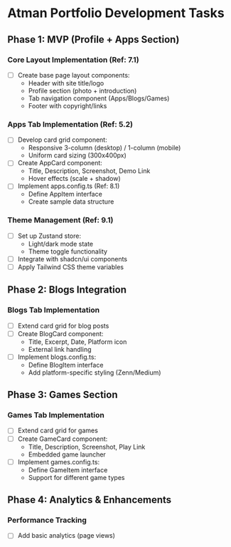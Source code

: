 # Atman Portfolio Development Tasks

## Phase 1: MVP (Profile + Apps Section)

### Core Layout Implementation (Ref: 7.1)

- [ ] Create base page layout components:
  - Header with site title/logo
  - Profile section (photo + introduction)
  - Tab navigation component (Apps/Blogs/Games)
  - Footer with copyright/links

### Apps Tab Implementation (Ref: 5.2)

- [ ] Develop card grid component:
  - Responsive 3-column (desktop) / 1-column (mobile)
  - Uniform card sizing (300x400px)
- [ ] Create AppCard component:
  - Title, Description, Screenshot, Demo Link
  - Hover effects (scale + shadow)
- [ ] Implement apps.config.ts (Ref: 8.1)
  - Define AppItem interface
  - Create sample data structure

### Theme Management (Ref: 9.1)

- [ ] Set up Zustand store:
  - Light/dark mode state
  - Theme toggle functionality
- [ ] Integrate with shadcn/ui components
- [ ] Apply Tailwind CSS theme variables

## Phase 2: Blogs Integration

### Blogs Tab Implementation

- [ ] Extend card grid for blog posts
- [ ] Create BlogCard component:
  - Title, Excerpt, Date, Platform icon
  - External link handling
- [ ] Implement blogs.config.ts:
  - Define BlogItem interface
  - Add platform-specific styling (Zenn/Medium)

## Phase 3: Games Section

### Games Tab Implementation

- [ ] Extend card grid for games
- [ ] Create GameCard component:
  - Title, Description, Screenshot, Play Link
  - Embedded game launcher
- [ ] Implement games.config.ts:
  - Define GameItem interface
  - Support for different game types

## Phase 4: Analytics & Enhancements

### Performance Tracking

- [ ] Add basic analytics (page views)
